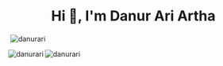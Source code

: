 <h1 align="center">Hi 👋, I'm Danur Ari Artha</h1>

<p>&nbsp;<img align="center" src="https://github-readme-stats.vercel.app/api?username=danurari&show_icons=true&locale=en" alt="danurari"/></p>

<p><img align="left" src="https://github-readme-stats.vercel.app/api/top-langs?username=danurari&show_icons=true&locale=en&layout=compact" alt="danurari" /></p>

<p><img align="center" src="https://github-readme-streak-stats.herokuapp.com/?user=danurari&" alt="danurari" /></p>


